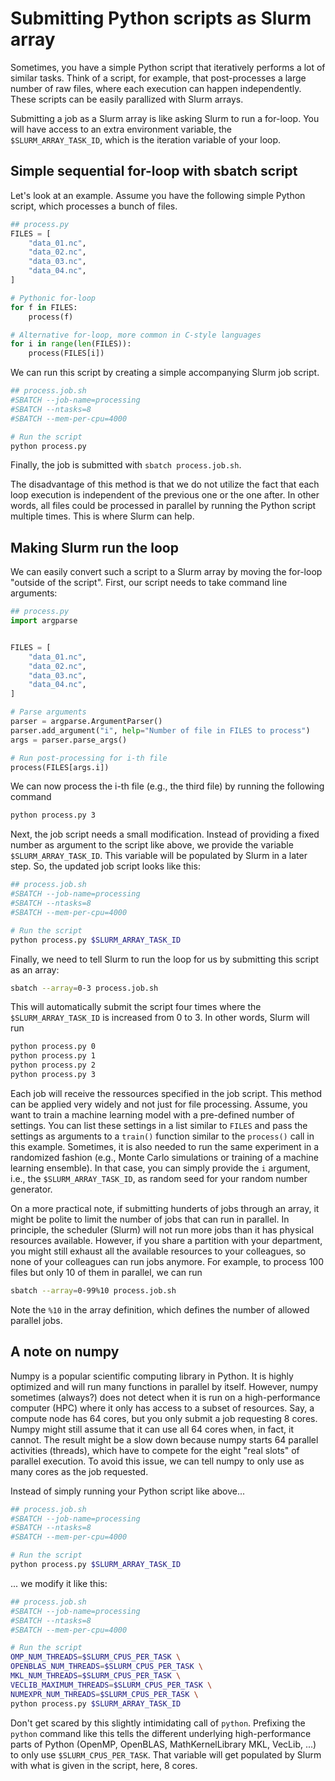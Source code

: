 # Submitting Python scripts as Slurm array
Sometimes, you have a simple Python script that iteratively performs a lot of similar tasks.
Think of a script, for example, that post-processes a large number of raw files, where each execution can happen independently.
These scripts can be easily parallized with Slurm arrays. 

Submitting a job as a Slurm array is like asking Slurm to run a for-loop. You will have access to an extra environment variable, the `$SLURM_ARRAY_TASK_ID`, which is the iteration variable of your loop.


## Simple sequential for-loop with sbatch script

Let's look at an example. Assume you have the following simple Python script, which processes a bunch of files.
```python
## process.py
FILES = [
    "data_01.nc",
    "data_02.nc",
    "data_03.nc",
    "data_04.nc",
]

# Pythonic for-loop
for f in FILES:
    process(f)

# Alternative for-loop, more common in C-style languages
for i in range(len(FILES)):
    process(FILES[i])
```
We can run this script by creating a simple accompanying Slurm job script.

```bash
## process.job.sh
#SBATCH --job-name=processing
#SBATCH --ntasks=8
#SBATCH --mem-per-cpu=4000

# Run the script
python process.py
```

Finally, the job is submitted with `sbatch process.job.sh`.

The disadvantage of this method is that we do not utilize the fact that each loop execution is independent of the previous one or the one after.
In other words, all files could be processed in parallel by running the Python script multiple times.
This is where Slurm can help.

## Making Slurm run the loop
We can easily convert such a script to a Slurm array by moving the for-loop "outside of the script".
First, our script needs to take command line arguments:
```python
## process.py
import argparse


FILES = [
    "data_01.nc",
    "data_02.nc",
    "data_03.nc",
    "data_04.nc",
]

# Parse arguments
parser = argparse.ArgumentParser()
parser.add_argument("i", help="Number of file in FILES to process")
args = parser.parse_args()

# Run post-processing for i-th file
process(FILES[args.i])
```

We can now process the i-th file (e.g., the third file) by running the following command

```bash
python process.py 3
```
Next, the job script needs a small modification. Instead of providing a fixed number as argument to the script like above, we provide the variable `$SLURM_ARRAY_TASK_ID`. This variable will be populated by Slurm in a later step. So, the updated job script looks like this:
```bash
## process.job.sh
#SBATCH --job-name=processing
#SBATCH --ntasks=8
#SBATCH --mem-per-cpu=4000

# Run the script
python process.py $SLURM_ARRAY_TASK_ID
```

Finally, we need to tell Slurm to run the loop for us by submitting this script as an array:
```bash
sbatch --array=0-3 process.job.sh
```
This will automatically submit the script four times where the `$SLURM_ARRAY_TASK_ID` is increased from 0 to 3. 
In other words, Slurm will run

```bash
python process.py 0
python process.py 1
python process.py 2
python process.py 3
```

Each job will receive the ressources specified in the job script. 
This method can be applied very widely and not just for file processing. 
Assume, you want to train a machine learning model with a pre-defined number of settings. 
You can list these settings in a list similar to `FILES` and pass the settings as arguments to a `train()` function similar to the `process()` call in this example.
Sometimes, it is also needed to run the same experiment in a randomized fashion (e.g., Monte Carlo simulations or training of a machine learning ensemble). 
In that case, you can simply provide the `i` argument, i.e., the `$SLURM_ARRAY_TASK_ID`, as random seed for your random number generator.

On a more practical note, if submitting hunderts of jobs through an array, it might be polite to limit the number of jobs that can run in parallel. 
In principle, the scheduler (Slurm) will not run more jobs than it has physical resources available.
However, if you share a partition with your department, you might still exhaust all the available resources to your colleagues, so none of your colleagues can run jobs anymore.
For example, to process 100 files but only 10 of them in parallel, we can run
```bash
sbatch --array=0-99%10 process.job.sh
```
Note the `%10` in the array definition, which defines the number of allowed parallel jobs.

## A note on numpy
Numpy is a popular scientific computing library in Python. It is highly optimized and will run many functions in parallel by itself.
However, numpy sometimes (always?) does not detect when it is run on a high-performance computer (HPC) where it only has access to a subset of resources. 
Say, a compute node has 64 cores, but you only submit a job requesting 8 cores. 
Numpy might still assume that it can use all 64 cores when, in fact, it cannot. 
The result might be a slow down because numpy starts 64 parallel activities (threads), which have to compete for the eight "real slots" of parallel execution.
To avoid this issue, we can tell numpy to only use as many cores as the job requested.

Instead of simply running your Python script like above...
```bash
## process.job.sh
#SBATCH --job-name=processing
#SBATCH --ntasks=8
#SBATCH --mem-per-cpu=4000

# Run the script
python process.py $SLURM_ARRAY_TASK_ID
```

... we modify it like this:
```bash
## process.job.sh
#SBATCH --job-name=processing
#SBATCH --ntasks=8
#SBATCH --mem-per-cpu=4000

# Run the script
OMP_NUM_THREADS=$SLURM_CPUS_PER_TASK \
OPENBLAS_NUM_THREADS=$SLURM_CPUS_PER_TASK \
MKL_NUM_THREADS=$SLURM_CPUS_PER_TASK \
VECLIB_MAXIMUM_THREADS=$SLURM_CPUS_PER_TASK \
NUMEXPR_NUM_THREADS=$SLURM_CPUS_PER_TASK \
python process.py $SLURM_ARRAY_TASK_ID
```

Don't get scared by this slightly intimidating call of `python`.
Prefixing the `python` command like this tells the different underlying high-performance parts of Python (OpenMP, OpenBLAS, MathKernelLibrary MKL, VecLib, ...) to only use `$SLURM_CPUS_PER_TASK`. 
That variable will get populated by Slurm with what is given in the script, here, 8 cores.
